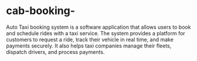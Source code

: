 # cab-booking-
Auto Taxi booking system is a software application that allows users to book and schedule rides with a taxi service. The system provides a platform for customers to request a ride, track their vehicle in real time, and make payments securely. It also helps taxi companies manage their fleets, dispatch drivers, and process payments.
